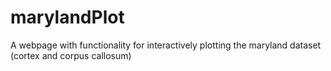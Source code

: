 # marylandPlot
A webpage with functionality for interactively plotting the maryland dataset (cortex and corpus callosum)

